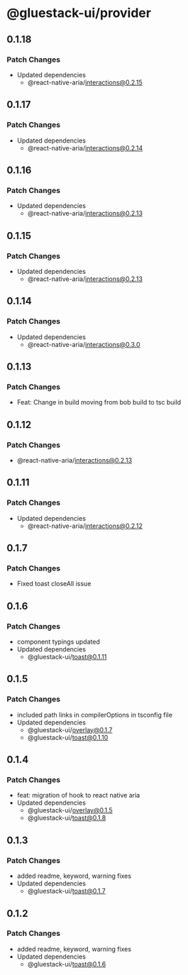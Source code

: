 # @gluestack-ui/provider

## 0.1.18

### Patch Changes

- Updated dependencies
  - @react-native-aria/interactions@0.2.15

## 0.1.17

### Patch Changes

- Updated dependencies
  - @react-native-aria/interactions@0.2.14

## 0.1.16

### Patch Changes

- Updated dependencies
  - @react-native-aria/interactions@0.2.13

## 0.1.15

### Patch Changes

- Updated dependencies
  - @react-native-aria/interactions@0.2.13

## 0.1.14

### Patch Changes

- Updated dependencies
  - @react-native-aria/interactions@0.3.0

## 0.1.13

### Patch Changes

- Feat: Change in build moving from bob build to tsc build

## 0.1.12

### Patch Changes

- @react-native-aria/interactions@0.2.13

## 0.1.11

### Patch Changes

- Updated dependencies
  - @react-native-aria/interactions@0.2.12

## 0.1.7

### Patch Changes

- Fixed toast closeAll issue

## 0.1.6

### Patch Changes

- component typings updated
- Updated dependencies
  - @gluestack-ui/toast@0.1.11

## 0.1.5

### Patch Changes

- included path links in compilerOptions in tsconfig file
- Updated dependencies
  - @gluestack-ui/overlay@0.1.7
  - @gluestack-ui/toast@0.1.10

## 0.1.4

### Patch Changes

- feat: migration of hook to react native aria
- Updated dependencies
  - @gluestack-ui/overlay@0.1.5
  - @gluestack-ui/toast@0.1.8

## 0.1.3

### Patch Changes

- added readme, keyword, warning fixes
- Updated dependencies
  - @gluestack-ui/toast@0.1.7

## 0.1.2

### Patch Changes

- added readme, keyword, warning fixes
- Updated dependencies
  - @gluestack-ui/toast@0.1.6
